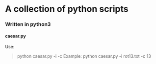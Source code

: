 # A collection of python scripts
### Written in python3

#### caesar.py
Use: 
> python caesar.py -i <inputfile> -c <cycles>
Example: 
> python caesar.py -i rot13.txt -c 13
